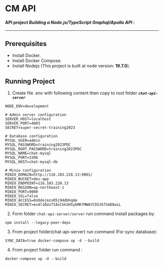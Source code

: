 # CM API
#### API project _Building a Node.js/TypeScript Graphql/Apollo API_ :
* * *
## Prerequisites
* Install Docker.
* Install Docker Compose.
* Install Nodejs (This project is built at node version: **19.7.0**).
## Running Project
1. Create file .env with following content then copy to root folder **_`chat-api-server`_**
```shell
NODE_ENV=development

# Admin server configuration
SERVER_HOST=localhost
SERVER_PORT=4003
SECRET=super-secret-training2023

# Database configuration
MYSQL_USER=admin
MYSQL_PASSWORD=training2023PDC
MYSQL_ROOT_PASSWORD=training2023PDC
MYSQL_NAME=chat-mysql
MYSQL_PORT=3306
MYSQL_HOST=chat-mysql-db

# Minio configuration
MINIO_DOMAIN=http://116.103.228.13:9001/
MINIO_BUCKET=dev-app
MINIO_ENDPOINT=116.103.228.13
MINIO_REGION=ap-northeast-1
MINIO_PORT=9000
MINIO_SSL=false
MINIO_ACCESS=0nDdejmzsR5j94dbhqGm
MINIO_SECRET=ex4l16UzfIAsCkkSH5ybMK7MWAYCD5J67SmD8wiL
```
2. Form folder `chat-api-server/server` run command install packages by:
```shell
npm install --legacy-peer-deps
```
3. From project folder(chat-api-server) run command (For sync database):
```shell
SYNC_DATA=true docker-compose up -d --build
```
4. From project folder run command :
```shell
docker-compose up -d --build
```